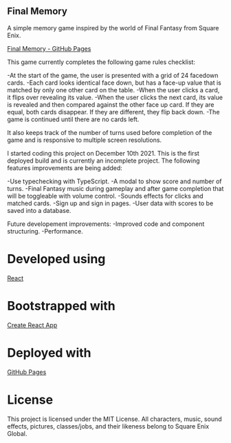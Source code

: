 ## Final Memory

A simple memory game inspired by the world of Final Fantasy from Square Enix.

[Final Memory - GitHub Pages](https://willhcurry.github.io/final-memory/)

This game currently completes the following game rules checklist:

-At the start of the game, the user is presented with a grid of 24 facedown cards.
-Each card looks identical face down, but has a face-up value that is matched by only one
other card on the table.
-When the user clicks a card, it flips over revealing its value.
-When the user clicks the next card, its value is revealed and then compared against the
other face up card. If they are equal, both cards disappear. If they are different, they flip
back down.
-The game is continued until there are no cards left.

It also keeps track of the number of turns used before completion of the game and is responsive to multiple screen resolutions.


I started coding this project on December 10th 2021. This is the first deployed build and is currently an incomplete project. The following features improvements are being added:

-Use typechecking with TypeScript.
-A modal to show score and number of turns.
-Final Fantasy music during gameplay and after game completion that will be toggleable with volume control.
-Sounds effects for clicks and matched cards.
-Sign up and sign in pages.
-User data with scores to be saved into a database.

Future developement improvements:
-Improved code and component structuring.
-Performance.

# Developed using
[React](https://reactjs.org/)

# Bootstrapped with
[Create React App](https://create-react-app.dev/)

# Deployed with
[GitHub Pages](https://pages.github.com/)




# License
This project is licensed under the MIT License.
All characters, music, sound effects, pictures, classes/jobs, and their likeness belong to Square Enix Global.

